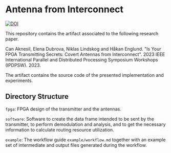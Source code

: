 # Antenna from Interconnect

[![DOI](https://zenodo.org/badge/594010132.svg)](https://zenodo.org/badge/latestdoi/594010132)

This repository contains the artifact associated to the following research paper.

Can Aknesil, Elena Dubrova, Niklas Lindskog and Håkan Englund. "Is Your FPGA Transmitting Secrets: Covert Antennas from Interconnect". 2023 IEEE International Parallel and Distributed Processing Symposium Workshops (IPDPSW). 2023.

The artifact contains the source code of the presented implementation and experiments.

## Directory Structure

`fpga`: FPGA design of the transmitter and the antennas.

`software`: Software to create the data frame intended to be sent by the transmitter, to perform demodulation and analysis, and to get the necessary information to calculate routing resource utilization.

`example`: The workflow guide `example/workflow.md` together with an example set of intermediate and output files generated during the workflow.

